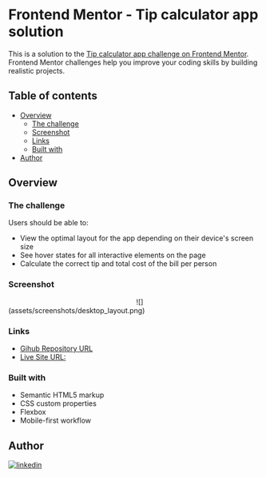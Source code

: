 # Frontend Mentor - Tip calculator app solution

This is a solution to the [Tip calculator app challenge on Frontend Mentor](https://www.frontendmentor.io/challenges/tip-calculator-app-ugJNGbJUX). Frontend Mentor challenges help you improve your coding skills by building realistic projects.

## Table of contents

- [Overview](#overview)
  - [The challenge](#the-challenge)
  - [Screenshot](#screenshot)
  - [Links](#links)
  - [Built with](#built-with)
- [Author](#author)

## Overview

### The challenge

Users should be able to:

- View the optimal layout for the app depending on their device's screen size
- See hover states for all interactive elements on the page
- Calculate the correct tip and total cost of the bill per person

### Screenshot

<img scr="assets/screenshots/mobile_layout.png" width=50%>
![](assets/screenshots/desktop_layout.png)

### Links

- [Gihub Repository URL](https://github.com/jv-miranda/Splitter)
- [Live Site URL:](https://jv-miranda.github.io/Splitter/)

### Built with

- Semantic HTML5 markup
- CSS custom properties
- Flexbox
- Mobile-first workflow

## Author

[![linkedin](https://img.shields.io/badge/linkedin-0A66C2?style=for-the-badge&logo=linkedin&logoColor=white)](https://www.linkedin.com/in/jo%C3%A3o-vitor-miranda-8b445222b)
